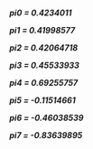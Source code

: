 <h5>
pi0 = 0.4234011 

pi1 = 0.41998577

pi2 = 0.42064718

pi3 = 0.45533933

pi4 = 0.69255757

pi5 = -0.11514661

pi6 = -0.46038539

pi7 = -0.83639895

</h5>
